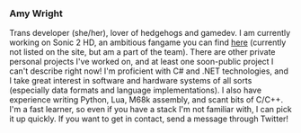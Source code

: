 ### Amy Wright

Trans developer (she/her), lover of hedgehogs and gamedev.
I am currently working on Sonic 2 HD, an ambitious fangame you can find [here](https://sonic2hd.com/) (currently not listed on the site, but am a part of the team).
There are other private personal projects I've worked on, and at least one soon-public project I can't describe right now!
I'm proficient with C# and .NET technologies, and I take great interest in software and hardware systems of all sorts (especially data formats and language implementations).
I also have experience writing Python, Lua, M68k assembly, and scant bits of C/C++.
I'm a fast learner, so even if you have a stack I'm not familiar with, I can pick it up quickly.
If you want to get in contact, send a message through Twitter!
